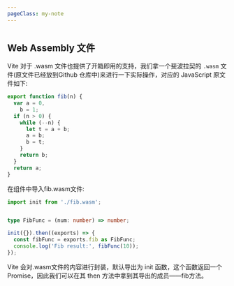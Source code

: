 ```yaml
---
pageClass: my-note
---
```


#

## Web Assembly 文件

Vite 对于 <a-mark>.wasm</a-mark> 文件也提供了开箱即用的支持，我们拿一个斐波拉契的 `.wasm` 文件(原文件已经放到Github 仓库中)来进行一下实际操作，对应的 JavaScript 原文件如下:

```ts
export function fib(n) {
  var a = 0,
    b = 1;
  if (n > 0) {
    while (--n) {
      let t = a + b;
      a = b;
      b = t;
    }
    return b;
  }
  return a;
}
```

在组件中导入fib.wasm文件:

```ts
import init from './fib.wasm';


type FibFunc = (num: number) => number;

init({}).then((exports) => {
  const fibFunc = exports.fib as FibFunc;
  console.log('Fib result:', fibFunc(10));
});
```

Vite 会对.wasm文件的内容进行封装，默认导出为 init 函数，这个函数返回一个 Promise，因此我们可以在其 then 方法中拿到其导出的成员——fib方法。
